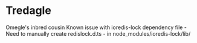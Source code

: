 # Tredagle
Omegle's inbred cousin
Known issue with ioredis-lock dependency file
    - Need to manually create redislock.d.ts
    - in node_modules/ioredis-lock/lib/
